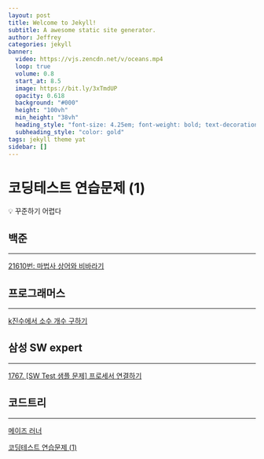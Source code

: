 ```yaml
---
layout: post
title: Welcome to Jekyll!
subtitle: A awesome static site generator.
author: Jeffrey
categories: jekyll
banner:
  video: https://vjs.zencdn.net/v/oceans.mp4
  loop: true
  volume: 0.8
  start_at: 8.5
  image: https://bit.ly/3xTmdUP
  opacity: 0.618
  background: "#000"
  height: "100vh"
  min_height: "38vh"
  heading_style: "font-size: 4.25em; font-weight: bold; text-decoration: underline"
  subheading_style: "color: gold"
tags: jekyll theme yat
sidebar: []
---
```


# 코딩테스트 연습문제 (1)

<aside>
💡 꾸준하기 어렵다

</aside>

## 백준

---

[21610번: 마법사 상어와 비바라기](%E1%84%8F%E1%85%A9%E1%84%83%E1%85%B5%E1%86%BC%E1%84%90%E1%85%A6%E1%84%89%E1%85%B3%E1%84%90%E1%85%B3%20%E1%84%8B%E1%85%A7%E1%86%AB%E1%84%89%E1%85%B3%E1%86%B8%E1%84%86%E1%85%AE%E1%86%AB%E1%84%8C%E1%85%A6%20(1)%2069a2f0d41a1841be90f86a90ad98bd48/21610%E1%84%87%E1%85%A5%E1%86%AB%20%E1%84%86%E1%85%A1%E1%84%87%E1%85%A5%E1%86%B8%E1%84%89%E1%85%A1%20%E1%84%89%E1%85%A1%E1%86%BC%E1%84%8B%E1%85%A5%E1%84%8B%E1%85%AA%20%E1%84%87%E1%85%B5%E1%84%87%E1%85%A1%E1%84%85%E1%85%A1%E1%84%80%E1%85%B5%206841dfa0169f4a79a13484ce43af6b1b.md)

## 프로그래머스

---

[k진수에서 소수 개수 구하기](%E1%84%8F%E1%85%A9%E1%84%83%E1%85%B5%E1%86%BC%E1%84%90%E1%85%A6%E1%84%89%E1%85%B3%E1%84%90%E1%85%B3%20%E1%84%8B%E1%85%A7%E1%86%AB%E1%84%89%E1%85%B3%E1%86%B8%E1%84%86%E1%85%AE%E1%86%AB%E1%84%8C%E1%85%A6%20(1)%2069a2f0d41a1841be90f86a90ad98bd48/k%E1%84%8C%E1%85%B5%E1%86%AB%E1%84%89%E1%85%AE%E1%84%8B%E1%85%A6%E1%84%89%E1%85%A5%20%E1%84%89%E1%85%A9%E1%84%89%E1%85%AE%20%E1%84%80%E1%85%A2%E1%84%89%E1%85%AE%20%E1%84%80%E1%85%AE%E1%84%92%E1%85%A1%E1%84%80%E1%85%B5%20804ff75112394f6f9eaa88345a579570.md)

## 삼성 SW expert

---

[1767. [SW Test 샘플 문제] 프로세서 연결하기](%E1%84%8F%E1%85%A9%E1%84%83%E1%85%B5%E1%86%BC%E1%84%90%E1%85%A6%E1%84%89%E1%85%B3%E1%84%90%E1%85%B3%20%E1%84%8B%E1%85%A7%E1%86%AB%E1%84%89%E1%85%B3%E1%86%B8%E1%84%86%E1%85%AE%E1%86%AB%E1%84%8C%E1%85%A6%20(1)%2069a2f0d41a1841be90f86a90ad98bd48/1767%20%5BSW%20Test%20%E1%84%89%E1%85%A2%E1%86%B7%E1%84%91%E1%85%B3%E1%86%AF%20%E1%84%86%E1%85%AE%E1%86%AB%E1%84%8C%E1%85%A6%5D%20%E1%84%91%E1%85%B3%E1%84%85%E1%85%A9%E1%84%89%E1%85%A6%E1%84%89%E1%85%A5%20%E1%84%8B%E1%85%A7%E1%86%AB%E1%84%80%E1%85%A7%E1%86%AF%E1%84%92%E1%85%A1%E1%84%80%E1%85%B5%20c2a3fbe9772c4228a820188bdf2735d4.md)

## 코드트리

---

[메이즈 러너](%E1%84%8F%E1%85%A9%E1%84%83%E1%85%B5%E1%86%BC%E1%84%90%E1%85%A6%E1%84%89%E1%85%B3%E1%84%90%E1%85%B3%20%E1%84%8B%E1%85%A7%E1%86%AB%E1%84%89%E1%85%B3%E1%86%B8%E1%84%86%E1%85%AE%E1%86%AB%E1%84%8C%E1%85%A6%20(1)%2069a2f0d41a1841be90f86a90ad98bd48/%E1%84%86%E1%85%A6%E1%84%8B%E1%85%B5%E1%84%8C%E1%85%B3%20%E1%84%85%E1%85%A5%E1%84%82%E1%85%A5%2098eb7a2e84fc4842be3c6bffebbd6128.md)

[코딩테스트 연습문제 (1)](%E1%84%8F%E1%85%A9%E1%84%83%E1%85%B5%E1%86%BC%E1%84%90%E1%85%A6%E1%84%89%E1%85%B3%E1%84%90%E1%85%B3%20%E1%84%8B%E1%85%A7%E1%86%AB%E1%84%89%E1%85%B3%E1%86%B8%E1%84%86%E1%85%AE%E1%86%AB%E1%84%8C%E1%85%A6%20(1)%2069a2f0d41a1841be90f86a90ad98bd48/%E1%84%8F%E1%85%A9%E1%84%83%E1%85%B5%E1%86%BC%E1%84%90%E1%85%A6%E1%84%89%E1%85%B3%E1%84%90%E1%85%B3%20%E1%84%8B%E1%85%A7%E1%86%AB%E1%84%89%E1%85%B3%E1%86%B8%E1%84%86%E1%85%AE%E1%86%AB%E1%84%8C%E1%85%A6%20(1)%20cfcdb670c7f7401ea1b40edc24847a13.csv)